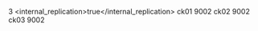 <yanggu> <!-- 集群名字，自定义 -->
        <shard> <!-- 定义一个分片 -->
            <!-- Optional. Shard weight when writing data. Default: 1. -->
            <weight>3</weight>
            <!-- Optional. Whether to write data to just one of the replicas. Default: false (write data to all replicas). -->
            <internal_replication>true</internal_replication>
            <replica> <!-- 这个分片的副本存在在哪些机器上 -->
                <host>ck01</host>
                <port>9002</port>
            </replica>
           <replica> <!-- 这个分片的副本存在在哪些机器上 -->
                <host>ck02</host>
                <port>9002</port>
            </replica>
	    <replica> <!-- 这个分片的副本存在在哪些机器上 -->
                <host>ck03</host>
                <port>9002</port>
            </replica> 
        </shard>
      <!--  
        <shard>
            <weight>2</weight>
            <internal_replication>true</internal_replication>
            <replica>
                <host>172.20.1.39</host>
                <port>9000</port>
            </replica>
            <replica>
                <host>172.20.1.246</host>
                <port>9000</port>
            </replica>
        </shard>
        -->
    </yangu>